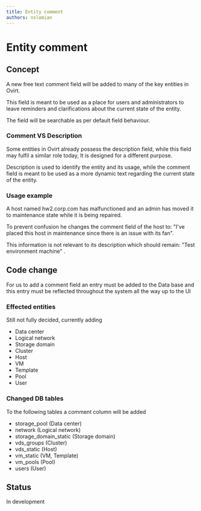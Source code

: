 ```yaml
---
title: Entity comment
authors: nslomian
---
```


# Entity comment

## Concept

A new free text comment field will be added to many of the key entities in Ovirt.

This field is meant to be used as a place for users and administrators to leave reminders and clarifications about the current state of the entity.

The field will be searchable as per default field behaviour.

### Comment VS Description

Some entities in Ovirt already possess the description field, while this field may fulfil a similar role today, It is designed for a different purpose.

Description is used to identify the entity and its usage, while the comment field is meant to be used as a more dynamic text regarding the current state of the entity.

### Usage example

A host named hw2.corp.com has malfunctioned and an admin has moved it to maintenance state while it is being repaired.

To prevent confusion he changes the comment field of the host to: "I've placed this host in maintenance since there is an issue with its fan".

This information is not relevant to its description which should remain: "Test environment machine" .

## Code change

For us to add a comment field an entry must be added to the Data base and this entry must be reflected throughout the system all the way up to the UI

### Effected entities

Still not fully decided, currently adding

*   Data center
*   Logical network
*   Storage domain
*   Cluster
*   Host
*   VM
*   Template
*   Pool
*   User

### Changed DB tables

To the following tables a comment column will be added

*   storage_pool (Data center)
*   network (Logical network)
*   storage_domain_static (Storage domain)
*   vds_groups (Cluster)
*   vds_static (Host)
*   vm_static (VM, Template)
*   vm_pools (Pool)
*   users (User)

## Status

In development
